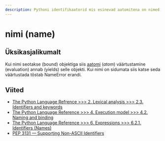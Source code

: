 ```yaml
---
description: Pythoni identifikaatorid mis esinevad aatomitena on nimed.
---
```


# nimi \(name\)

## Üksikasjalikumalt

Kui nimi seotakse \(bound\) objektiga siis [aatomi](aatom-atom.md) \(_atom_\) väärtustamine \(evaluation\) annab \(yields\) selle objekti. Kui nimi on sidumata siis katse seda väärtustada tõstab NameError erandi.

## Viited

* [The Python Language Refrence &gt;&gt;&gt; 2. Lexical analysis &gt;&gt;&gt; 2.3. Identifiers and keywords](https://docs.python.org/3/reference/lexical_analysis.html#identifiers)
* [The Python Language Reference &gt;&gt;&gt; 4. Execution model &gt;&gt;&gt; 4.2. Naming and binding](https://docs.python.org/3/reference/executionmodel.html#naming-and-binding)
* [The Python Language Reference &gt;&gt;&gt; 6. Expressions &gt;&gt;&gt; 6.2.1. Identifiers \(Names\)](https://docs.python.org/3/reference/expressions.html#atom-identifiers)
* [PEP 3131 — Supporting Non-ASCII Identifiers](https://www.python.org/dev/peps/pep-3131/)

